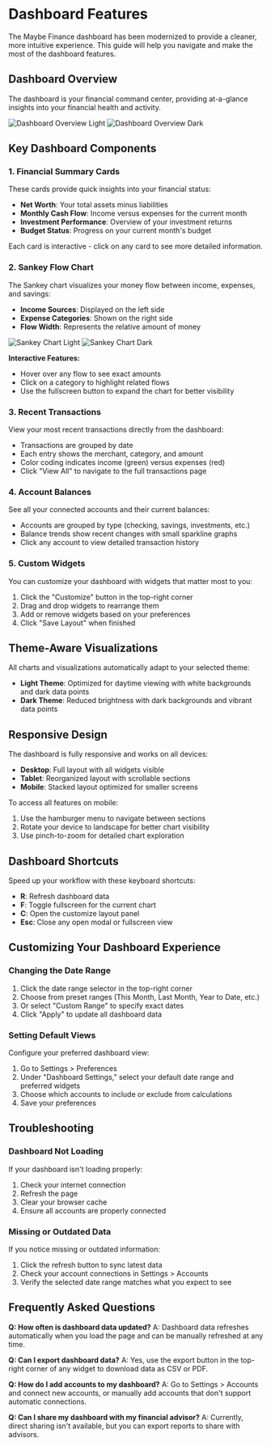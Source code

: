 # Dashboard Features

The Maybe Finance dashboard has been modernized to provide a cleaner, more intuitive experience. This guide will help you navigate and make the most of the dashboard features.

## Dashboard Overview

The dashboard is your financial command center, providing at-a-glance insights into your financial health and activity.

![Dashboard Overview Light](../assets/images/dashboard-overview-light.png)
![Dashboard Overview Dark](../assets/images/dashboard-overview-dark.png)

## Key Dashboard Components

### 1. Financial Summary Cards

These cards provide quick insights into your financial status:

- **Net Worth**: Your total assets minus liabilities
- **Monthly Cash Flow**: Income versus expenses for the current month
- **Investment Performance**: Overview of your investment returns
- **Budget Status**: Progress on your current month's budget

Each card is interactive - click on any card to see more detailed information.

### 2. Sankey Flow Chart

The Sankey chart visualizes your money flow between income, expenses, and savings:

- **Income Sources**: Displayed on the left side
- **Expense Categories**: Shown on the right side
- **Flow Width**: Represents the relative amount of money

![Sankey Chart Light](../assets/images/sankey-chart-light.png)
![Sankey Chart Dark](../assets/images/sankey-chart-dark.png)

**Interactive Features:**
- Hover over any flow to see exact amounts
- Click on a category to highlight related flows
- Use the fullscreen button to expand the chart for better visibility

### 3. Recent Transactions

View your most recent transactions directly from the dashboard:

- Transactions are grouped by date
- Each entry shows the merchant, category, and amount
- Color coding indicates income (green) versus expenses (red)
- Click "View All" to navigate to the full transactions page

### 4. Account Balances

See all your connected accounts and their current balances:

- Accounts are grouped by type (checking, savings, investments, etc.)
- Balance trends show recent changes with small sparkline graphs
- Click any account to view detailed transaction history

### 5. Custom Widgets

You can customize your dashboard with widgets that matter most to you:

1. Click the "Customize" button in the top-right corner
2. Drag and drop widgets to rearrange them
3. Add or remove widgets based on your preferences
4. Click "Save Layout" when finished

## Theme-Aware Visualizations

All charts and visualizations automatically adapt to your selected theme:

- **Light Theme**: Optimized for daytime viewing with white backgrounds and dark data points
- **Dark Theme**: Reduced brightness with dark backgrounds and vibrant data points

## Responsive Design

The dashboard is fully responsive and works on all devices:

- **Desktop**: Full layout with all widgets visible
- **Tablet**: Reorganized layout with scrollable sections
- **Mobile**: Stacked layout optimized for smaller screens

To access all features on mobile:
1. Use the hamburger menu to navigate between sections
2. Rotate your device to landscape for better chart visibility
3. Use pinch-to-zoom for detailed chart exploration

## Dashboard Shortcuts

Speed up your workflow with these keyboard shortcuts:

- **R**: Refresh dashboard data
- **F**: Toggle fullscreen for the current chart
- **C**: Open the customize layout panel
- **Esc**: Close any open modal or fullscreen view

## Customizing Your Dashboard Experience

### Changing the Date Range

1. Click the date range selector in the top-right corner
2. Choose from preset ranges (This Month, Last Month, Year to Date, etc.)
3. Or select "Custom Range" to specify exact dates
4. Click "Apply" to update all dashboard data

### Setting Default Views

Configure your preferred dashboard view:
1. Go to Settings > Preferences
2. Under "Dashboard Settings," select your default date range and preferred widgets
3. Choose which accounts to include or exclude from calculations
4. Save your preferences

## Troubleshooting

### Dashboard Not Loading

If your dashboard isn't loading properly:
1. Check your internet connection
2. Refresh the page
3. Clear your browser cache
4. Ensure all accounts are properly connected

### Missing or Outdated Data

If you notice missing or outdated information:
1. Click the refresh button to sync latest data
2. Check your account connections in Settings > Accounts
3. Verify the selected date range matches what you expect to see

## Frequently Asked Questions

**Q: How often is dashboard data updated?**
A: Dashboard data refreshes automatically when you load the page and can be manually refreshed at any time.

**Q: Can I export dashboard data?**
A: Yes, use the export button in the top-right corner of any widget to download data as CSV or PDF.

**Q: How do I add accounts to my dashboard?**
A: Go to Settings > Accounts and connect new accounts, or manually add accounts that don't support automatic connections.

**Q: Can I share my dashboard with my financial advisor?**
A: Currently, direct sharing isn't available, but you can export reports to share with advisors.